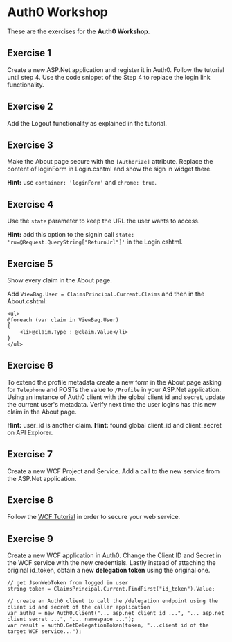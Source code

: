 # Auth0 Workshop

These are the exercises for the __Auth0 Workshop__.

## Exercise 1

Create a new ASP.Net application and register it in Auth0.
Follow the tutorial until step 4. Use the code snippet of the Step 4 to replace the login link functionality.

## Exercise 2

Add the Logout functionality as explained in the tutorial.

## Exercise 3

Make the About page secure with the `[Authorize]` attribute.
Replace the content of loginForm in Login.cshtml and show the sign in widget there.

__Hint:__ use `container: 'loginForm'` and `chrome: true`.

## Exercise 4

Use the `state` parameter to keep the URL the user wants to access.

__Hint:__ add this option to the signin call `state: 'ru=@Request.QueryString["ReturnUrl"]'` in the Login.cshtml.

## Exercise 5

Show every claim in the About page.

Add `ViewBag.User = ClaimsPrincipal.Current.Claims` and then in the About.cshtml:

	<ul>
	@foreach (var claim in ViewBag.User)
	{
	    <li>@claim.Type : @claim.Value</li>
	}
	</ul>

## Exercise 6

To extend the profile metadata create a new form in the About page asking for `Telephone` and POSTs the value to `/Profile` in your ASP.Net application.
Using an instance of Auth0 client with the global client id and secret, update the current user's metadata.
Verify next time the user logins has this new claim in the About page.

__Hint:__ user_id is another claim.
__Hint:__ found global client_id and client_secret on API Explorer.

## Exercise 7

Create a new WCF Project and Service. Add a call to the new service from the ASP.Net application.

## Exercise 8

Follow the <a href="/server-apis/wcf-service">WCF Tutorial</a>  in order to secure your web service.

## Exercise 9

Create a new WCF application in Auth0.
Change the Client ID and Secret in the WCF service with the new credentials.
Lastly instead of attaching the original id_token, obtain a new __delegation token__ using the original one.

	// get JsonWebToken from logged in user
	string token = ClaimsPrincipal.Current.FindFirst("id_token").Value;

	// create an Auth0 client to call the /delegation endpoint using the client id and secret of the caller application
	var auth0 = new Auth0.Client("... asp.net client id ...", "... asp.net client secret ...", "... namespace ...");
	var result = auth0.GetDelegationToken(token, "...client id of the target WCF service...");